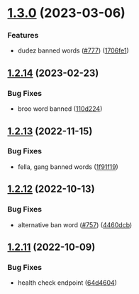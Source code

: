 # [1.3.0](https://github.com/EddieHubCommunity/EddieBot/compare/v1.2.14...v1.3.0) (2023-03-06)


### Features

* dudez banned words ([#777](https://github.com/EddieHubCommunity/EddieBot/issues/777)) ([1706fe1](https://github.com/EddieHubCommunity/EddieBot/commit/1706fe17b7aced95279203b020dcf7c01ec73f58))



## [1.2.14](https://github.com/EddieHubCommunity/EddieBot/compare/v1.2.13...v1.2.14) (2023-02-23)


### Bug Fixes

* broo word banned ([110d224](https://github.com/EddieHubCommunity/EddieBot/commit/110d224f6c60db9e2e1a827c0b5787bf1bbe7273))



## [1.2.13](https://github.com/EddieHubCommunity/EddieBot/compare/v1.2.12...v1.2.13) (2022-11-15)


### Bug Fixes

* fella, gang banned words ([1f91f19](https://github.com/EddieHubCommunity/EddieBot/commit/1f91f198515fdf7f046e25f7ef76acd09b8c3d08))



## [1.2.12](https://github.com/EddieHubCommunity/EddieBot/compare/v1.2.11...v1.2.12) (2022-10-13)


### Bug Fixes

* alternative ban word ([#757](https://github.com/EddieHubCommunity/EddieBot/issues/757)) ([4460dcb](https://github.com/EddieHubCommunity/EddieBot/commit/4460dcb0d259d5ddde62603f7fab770e5c2f7377))



## [1.2.11](https://github.com/EddieHubCommunity/EddieBot/compare/v1.2.10...v1.2.11) (2022-10-09)


### Bug Fixes

* health check endpoint ([64d4604](https://github.com/EddieHubCommunity/EddieBot/commit/64d460429abeedb90b509200233623417839ef4c))



